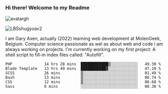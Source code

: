 ### Hi there! Welcome to my Readme 
![avatargh](https://user-images.githubusercontent.com/22075644/164934471-9e8af8ff-56fa-42c4-8061-5c7410433886.png)

![LBSshugyoav2](https://user-images.githubusercontent.com/22075644/164934218-25b846e8-bf56-4a0e-bd88-ab444310d7a8.png)



I am Gary Axen, actually (2022) learning web development at MolenGeek, Belgium.
Computer science passionate as wel as about web and code i am always working on projects.
I'm currently working on my first project: A shell script to fill-in index files called: "Autofill". 
<!--START_SECTION:waka-->

```text
PHP              14 hrs 28 mins  ████████████▒░░░░░░░░░░░░   49.30 %
Blade Template   13 hrs 49 mins  ███████████▓░░░░░░░░░░░░░   47.10 %
SCSS             26 mins         ▒░░░░░░░░░░░░░░░░░░░░░░░░   01.49 %
Bash             13 mins         ▒░░░░░░░░░░░░░░░░░░░░░░░░   00.74 %
CSS              12 mins         ▒░░░░░░░░░░░░░░░░░░░░░░░░   00.68 %
Sass             6 mins          ░░░░░░░░░░░░░░░░░░░░░░░░░   00.38 %
```

<!--END_SECTION:waka-->

<!--
**LeBigSky/LebigSky** is a ✨ _special_ ✨ repository because its `README.md` (this file) appears on your GitHub profile.


as to get you started:

- 🔭 I’m currently working on ...
- 🌱 I’m currently learning ...
- 👯 I’m looking to collaborate on ...
- 🤔 I’m looking for help with ...
- 💬 Ask me about ...
- 📫 How to reach me: ...
- 😄 Pronouns: ...
- ⚡ Fun fact: ...
-->

